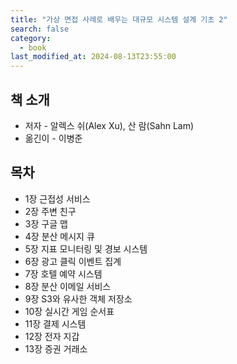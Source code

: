```yaml
---
title: "가상 면접 사례로 배우는 대규모 시스템 설계 기초 2"
search: false
category:
  - book
last_modified_at: 2024-08-13T23:55:00
---
```


## 책 소개

- 저자 - 알렉스 쉬(Alex Xu), 산 람(Sahn Lam)
- 옮긴이 - 이병준

## 목차

- 1장 근접성 서비스
- 2장 주변 친구
- 3장 구글 맵
- 4장 분산 메시지 큐
- 5장 지표 모니터링 및 경보 시스템
- 6장 광고 클릭 이벤트 집계
- 7장 호텔 예약 시스템
- 8장 분산 이메일 서비스
- 9장 S3와 유사한 객체 저장소
- 10장 실시간 게임 순서표
- 11장 결제 시스템
- 12장 전자 지갑
- 13장 증권 거래소
